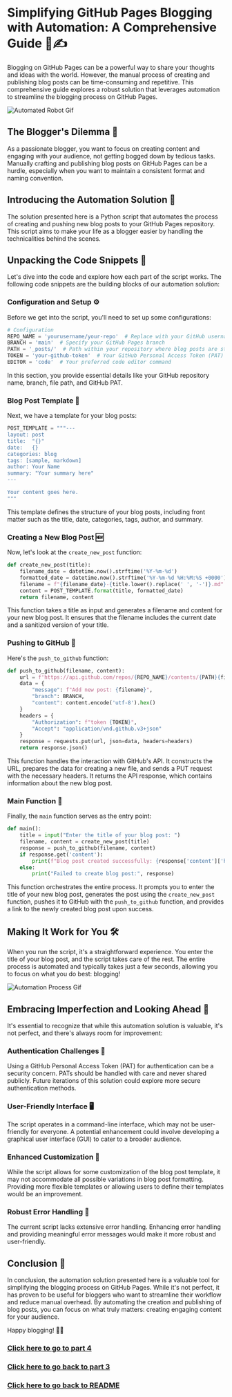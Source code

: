 # Simplifying GitHub Pages Blogging with Automation: A Comprehensive Guide 🤖✍️

Blogging on GitHub Pages can be a powerful way to share your thoughts and ideas with the world. However, the manual process of creating and publishing blog posts can be time-consuming and repetitive. This comprehensive guide explores a robust solution that leverages automation to streamline the blogging process on GitHub Pages.

![Automated Robot Gif](https://cdn.dribbble.com/users/6261056/screenshots/14660465/media/a608639b24d21d75eae965deb1a9f797.gif)

## The Blogger's Dilemma 🤔
As a passionate blogger, you want to focus on creating content and engaging with your audience, not getting bogged down by tedious tasks. Manually crafting and publishing blog posts on GitHub Pages can be a hurdle, especially when you want to maintain a consistent format and naming convention.

## Introducing the Automation Solution 🚀
The solution presented here is a Python script that automates the process of creating and pushing new blog posts to your GitHub Pages repository. This script aims to make your life as a blogger easier by handling the technicalities behind the scenes.

## Unpacking the Code Snippets 🧩
Let's dive into the code and explore how each part of the script works. The following code snippets are the building blocks of our automation solution:

### Configuration and Setup ⚙️
Before we get into the script, you'll need to set up some configurations:

```python
# Configuration
REPO_NAME = 'yourusername/your-repo'  # Replace with your GitHub username and repository name
BRANCH = 'main'  # Specify your GitHub Pages branch
PATH = '_posts/'  # Path within your repository where blog posts are stored
TOKEN = 'your-github-token'  # Your GitHub Personal Access Token (PAT)
EDITOR = 'code'  # Your preferred code editor command
```

In this section, you provide essential details like your GitHub repository name, branch, file path, and GitHub PAT.

### Blog Post Template 📝
Next, we have a template for your blog posts:

```python
POST_TEMPLATE = """---
layout: post
title:  "{}"
date:   {}
categories: blog
tags: [sample, markdown]
author: Your Name
summary: "Your summary here"
---

Your content goes here.
"""
```

This template defines the structure of your blog posts, including front matter such as the title, date, categories, tags, author, and summary.

### Creating a New Blog Post 🆕
Now, let's look at the `create_new_post` function:

```python
def create_new_post(title):
    filename_date = datetime.now().strftime('%Y-%m-%d')
    formatted_date = datetime.now().strftime('%Y-%m-%d %H:%M:%S +0000')
    filename = f"{filename_date}-{title.lower().replace(' ', '-')}.md"
    content = POST_TEMPLATE.format(title, formatted_date)
    return filename, content
```

This function takes a title as input and generates a filename and content for your new blog post. It ensures that the filename includes the current date and a sanitized version of your title.

### Pushing to GitHub 🚀
Here's the `push_to_github` function:

```python
def push_to_github(filename, content):
    url = f'https://api.github.com/repos/{REPO_NAME}/contents/{PATH}{filename}'
    data = {
        "message": f"Add new post: {filename}",
        "branch": BRANCH,
        "content": content.encode('utf-8').hex()
    }
    headers = {
        "Authorization": f"token {TOKEN}",
        "Accept": "application/vnd.github.v3+json"
    }
    response = requests.put(url, json=data, headers=headers)
    return response.json()
```

This function handles the interaction with GitHub's API. It constructs the URL, prepares the data for creating a new file, and sends a PUT request with the necessary headers. It returns the API response, which contains information about the new blog post.

### Main Function 🏁
Finally, the `main` function serves as the entry point:

```python
def main():
    title = input("Enter the title of your blog post: ")
    filename, content = create_new_post(title)
    response = push_to_github(filename, content)
    if response.get('content'):
        print(f"Blog post created successfully: {response['content']['html_url']}")
    else:
        print("Failed to create blog post:", response)
```

This function orchestrates the entire process. It prompts you to enter the title of your new blog post, generates the post using the `create_new_post` function, pushes it to GitHub with the `push_to_github` function, and provides a link to the newly created blog post upon success.

## Making It Work for You 🛠️
When you run the script, it's a straightforward experience. You enter the title of your blog post, and the script takes care of the rest. The entire process is automated and typically takes just a few seconds, allowing you to focus on what you do best: blogging!

![Automation Process Gif](https://images.squarespace-cdn.com/content/v1/5e9e61184a2e5f4b613d5853/1589203576376-GHZIU26R76M6WNU9KMZH/RPA.gif)

## Embracing Imperfection and Looking Ahead 🚧
It's essential to recognize that while this automation solution is valuable, it's not perfect, and there's always room for improvement:

### Authentication Challenges 🔐
Using a GitHub Personal Access Token (PAT) for authentication can be a security concern. PATs should be handled with care and never shared publicly. Future iterations of this solution could explore more secure authentication methods.

### User-Friendly Interface 🖥️
The script operates in a command-line interface, which may not be user-friendly for everyone. A potential enhancement could involve developing a graphical user interface (GUI) to cater to a broader audience.

### Enhanced Customization 🧱
While the script allows for some customization of the blog post template, it may not accommodate all possible variations in blog post formatting. Providing more flexible templates or allowing users to define their templates would be an improvement.

### Robust Error Handling 🚫
The current script lacks extensive error handling. Enhancing error handling and providing meaningful error messages would make it more robust and user-friendly.

## Conclusion 📝
In conclusion, the automation solution presented here is a valuable tool for simplifying the blogging process on GitHub Pages. While it's not perfect, it has proven to be useful for bloggers who want to streamline their workflow and reduce manual overhead. By automating the creation and publishing of blog posts, you can focus on what truly matters: creating engaging content for your audience.

Happy blogging! 🚀📝

### [Click here to go to part 4](Part_4.md)
### [Click here to go back to part 3](Part_3.md)
### [Click here to go back to README](https://leenhassan.github.io/Endocrine_blog/)
